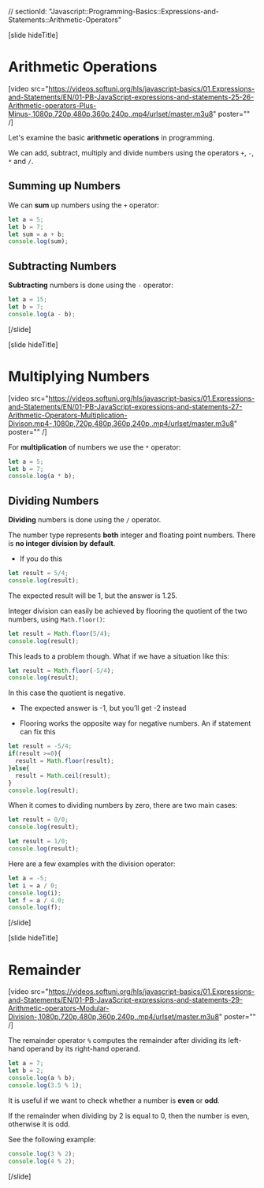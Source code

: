 // sectionId: "Javascript::Programming-Basics::Expressions-and-Statements::Arithmetic-Operators"

[slide hideTitle]
# Arithmetic Operations

[video src="https://videos.softuni.org/hls/javascript-basics/01.Expressions-and-Statements/EN/01-PB-JavaScript-expressions-and-statements-25-26-Arithmetic-operators-Plus-Minus-,1080p,720p,480p,360p,240p,.mp4/urlset/master.m3u8" poster="" /]

Let's examine the basic **arithmetic operations** in programming. 

We can add, subtract, multiply and divide numbers using the operators `+`, `-`, `*` and `/`.

## Summing up Numbers
We can **sum** up numbers using the `+` operator:
```js live
let a = 5;
let b = 7;
let sum = a + b;
console.log(sum);
```

## Subtracting Numbers
**Subtracting** numbers is done using the `-` operator:
```js live
let a = 15;
let b = 7;
console.log(a - b);
```

[/slide]

[slide hideTitle]
# Multiplying Numbers

[video src="https://videos.softuni.org/hls/javascript-basics/01.Expressions-and-Statements/EN/01-PB-JavaScript-expressions-and-statements-27-Arithmetic-Operators-Multiplication-Divison.mp4-,1080p,720p,480p,360p,240p,.mp4/urlset/master.m3u8" poster="" /]

For **multiplication** of numbers we use the `*` operator:
```js live
let a = 5;
let b = 7;
console.log(a * b);
```

## Dividing Numbers

**Dividing** numbers is done using the `/` operator.

The number type represents **both** integer and floating point numbers. There is **no integer division by default**.
* If you do this

```js live
let result = 5/4;
console.log(result);
```

The expected result will be 1, but the answer is 1.25.

Integer division can easily be achieved by flooring the quotient of the two numbers, using `Math.floor()`:
```js live
let result = Math.floor(5/4);
console.log(result);
```
This leads to a problem though. What if we have a situation like this: 
```js live
let result = Math.floor(-5/4);
console.log(result);
```
In this case the quotient is negative. 

* The expected answer is -1, but you’ll get -2 instead

* Flooring works the opposite way for negative numbers. An if statement can fix this

```js live
let result = -5/4;
if(result >=0){
  result = Math.floor(result);
}else{
  result = Math.ceil(result);
}
console.log(result);
```

When it comes to dividing numbers by zero, there are two main cases:

```js live
let result = 0/0;
console.log(result);
```
```js live
let result = 1/0;
console.log(result);
```

Here are a few examples with the division operator:

```js live
let a = -5;
let i = a / 0;
console.log(i);
let f = a / 4.0;
console.log(f);
```
[/slide]

[slide hideTitle]
# Remainder

[video src="https://videos.softuni.org/hls/javascript-basics/01.Expressions-and-Statements/EN/01-PB-JavaScript-expressions-and-statements-29-Arithmetic-operators-Modular-Division-,1080p,720p,480p,360p,240p,.mp4/urlset/master.m3u8" poster="" /]

The remainder operator `%` computes the remainder after dividing its left-hand operand by its right-hand operand.

```js live
let a = 7;
let b = 2;
console.log(a % b);
console.log(3.5 % 1);
```

It is useful if we want to check whether a number is **even** or **odd**.

If the remainder when dividing by 2 is equal to 0, then the number is even, otherwise it is odd.

See the following example: 

```js live
console.log(3 % 2);
console.log(4 % 2);
```
[/slide]

